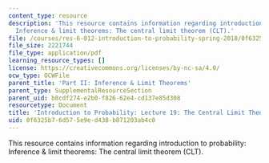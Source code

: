 ```yaml
---
content_type: resource
description: 'This resource contains information regarding introduction to probability:
  Inference & limit theorems: The central limit theorem (CLT).'
file: /courses/res-6-012-introduction-to-probability-spring-2018/0f6325b76d575e9ed438b871203ab4c0_MITRES_6_012S18_L19.pdf
file_size: 2221744
file_type: application/pdf
learning_resource_types: []
license: https://creativecommons.org/licenses/by-nc-sa/4.0/
ocw_type: OCWFile
parent_title: 'Part II: Inference & Limit Theorems'
parent_type: SupplementalResourceSection
parent_uid: b8cdf274-e2b0-f826-62e4-cd137e85d308
resourcetype: Document
title: 'Introduction to Probability: Lecture 19: The Central Limit Theorem (CLT)'
uid: 0f6325b7-6d57-5e9e-d438-b871203ab4c0
---
```

This resource contains information regarding introduction to probability: Inference & limit theorems: The central limit theorem (CLT).